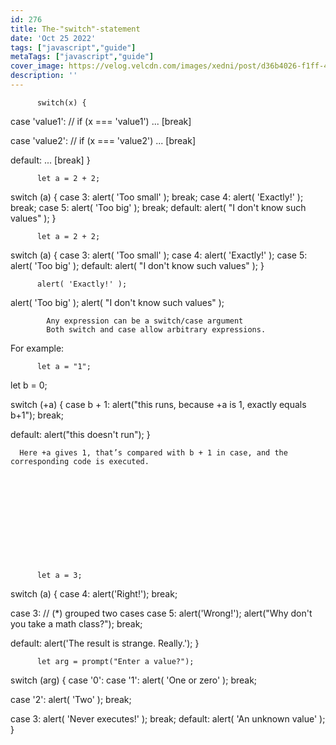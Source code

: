 ```yaml
---
id: 276
title: The-"switch"-statement
date: 'Oct 25 2022'
tags: ["javascript","guide"]
metaTags: ["javascript","guide"]
cover_image: https://velog.velcdn.com/images/xedni/post/d36b4026-f1ff-498e-b149-99e67a9b8691/title_javascript2.png
description: ''
---
```



      
        
        
          switch(x) {
  case 'value1':  // if (x === 'value1')
    ...
    [break]

  case 'value2':  // if (x === 'value2')
    ...
    [break]

  default:
    ...
    [break]
}
        
      
      
      
      
        
        
          
            
          
          
            
          
        
        
          let a = 2 + 2;

switch (a) {
  case 3:
    alert( 'Too small' );
    break;
  case 4:
    alert( 'Exactly!' );
    break;
  case 5:
    alert( 'Too big' );
    break;
  default:
    alert( "I don't know such values" );
}
        
      
      
      
      
        
        
          
            
          
          
            
          
        
        
          let a = 2 + 2;

switch (a) {
  case 3:
    alert( 'Too small' );
  case 4:
    alert( 'Exactly!' );
  case 5:
    alert( 'Too big' );
  default:
    alert( "I don't know such values" );
}
        
      
      
      
      
        
        
          alert( 'Exactly!' );
alert( 'Too big' );
alert( "I don't know such values" );
        
      
      
      
            Any expression can be a switch/case argument
            Both switch and case allow arbitrary expressions.
For example:

      
        
        
          
            
          
          
            
          
        
        
          let a = "1";
let b = 0;

switch (+a) {
  case b + 1:
    alert("this runs, because +a is 1, exactly equals b+1");
    break;

  default:
    alert("this doesn't run");
}
        
      
      
      Here +a gives 1, that’s compared with b + 1 in case, and the corresponding code is executed.

      
        
        
          
            
          
          
            
          
        
        
          let a = 3;

switch (a) {
  case 4:
    alert('Right!');
    break;

  case 3: // (*) grouped two cases
  case 5:
    alert('Wrong!');
    alert("Why don't you take a math class?");
    break;

  default:
    alert('The result is strange. Really.');
}
        
      
      
      
      
        
        
          
            
          
          
            
          
        
        
          let arg = prompt("Enter a value?");
switch (arg) {
  case '0':
  case '1':
    alert( 'One or zero' );
    break;

  case '2':
    alert( 'Two' );
    break;

  case 3:
    alert( 'Never executes!' );
    break;
  default:
    alert( 'An unknown value' );
}
        
      
      
      
